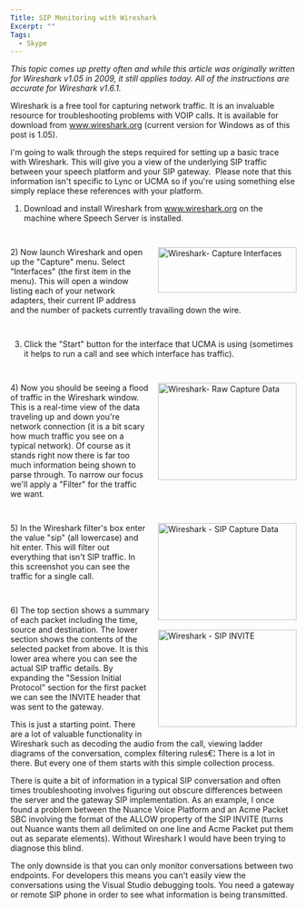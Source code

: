 ```yaml
---
Title: SIP Monitoring with Wireshark
Excerpt: ""
Tags:
  - Skype
---
```

<em>This topic comes up pretty often and while this article was originally written for Wireshark v1.05 in 2009, it still applies today. All of the instructions are accurate for Wireshark v1.6.1. </em>

Wireshark is a free tool for capturing network traffic. It is an invaluable resource for troubleshooting problems with VOIP calls. It is available for download from <a href="http://www.wireshark.org">www.wireshark.org</a> (current version for Windows as of this post is 1.05).

I'm going to walk through the steps required for setting up a basic trace with Wireshark. This will give you a view of the underlying SIP traffic between your speech platform and your SIP gateway.  Please note that this information isn't specific to Lync or UCMA so if you're using something else simply replace these references with your platform.

1) Download and install Wireshark from <a href="http://www.wireshark.org">www.wireshark.org</a> on the machine where Speech Server is installed.
<div style="width: 100%; padding-top: 15px;">

<a href="http://www.massivescale.com/blog_files/BasicSIPTroubleshootingwithWireshark_B0A1/WiresharkCaptureInterfaces.jpg" target="_blank"><img style="margin: 0px 0px 10px 15px; display: inline; border-width: 0px;" title="Wireshark- Capture Interfaces" src="http://www.massivescale.com/blog_files/BasicSIPTroubleshootingwithWireshark_B0A1/WiresharkCaptureInterfaces_thumb.jpg" alt="Wireshark- Capture Interfaces" width="244" height="80" align="right" border="0" /></a> 2) Now launch Wireshark and open up the "Capture" menu. Select "Interfaces" (the first item in the menu). This will open a window listing each of your network adapters, their current IP address and the number of packets currently travailing down the wire.

</div>
<div style="width: 100%; padding-top: 15px;">

3) Click the "Start" button for the interface that UCMA is using (sometimes it helps to run a call and see which interface has traffic).

</div>
<div style="width: 100%; padding-top: 15px;">

<a href="http://www.massivescale.com/blog_files/BasicSIPTroubleshootingwithWireshark_B0A1/WiresharkRawCaptureData.jpg" target="_blank"><img style="margin: 0px 0px 10px 15px; display: inline; border-width: 0px;" title="Wireshark- Raw Capture Data" src="http://www.massivescale.com/blog_files/BasicSIPTroubleshootingwithWireshark_B0A1/WiresharkRawCaptureData_thumb.jpg" alt="Wireshark- Raw Capture Data" width="244" height="171" align="right" border="0" /></a> 4) Now you should be seeing a flood of traffic in the Wireshark window. This is a real-time view of the data traveling up and down you're network connection (it is a bit scary how much traffic you see on a typical network). Of course as it stands right now there is far too much information being shown to parse through. To narrow our focus we'll apply a "Filter" for the traffic we want.

</div>
<div style="width: 100%; padding-top: 15px;">

<a href="http://www.massivescale.com/blog_files/BasicSIPTroubleshootingwithWireshark_B0A1/WiresharkSIPCaptureData.jpg" target="_blank"><img style="margin: 0px 0px 10px 15px; display: inline; border-width: 0px;" title="Wireshark - SIP Capture Data" src="http://www.massivescale.com/blog_files/BasicSIPTroubleshootingwithWireshark_B0A1/WiresharkSIPCaptureData_thumb.jpg" alt="Wireshark - SIP Capture Data" width="244" height="171" align="right" border="0" /></a> 5) In the Wireshark filter's box enter the value "sip" (all lowercase) and hit enter. This will filter out everything that isn't SIP traffic. In this screenshot you can see the traffic for a single call.

</div>
<div style="width: 100%; padding-top: 15px;">

<a href="http://www.massivescale.com/blog_files/BasicSIPTroubleshootingwithWireshark_B0A1/WiresharkSIPINVITE.jpg" target="_blank"><img style="margin: 7px 0px 10px 15px; display: inline; border-width: 0px;" title="Wireshark - SIP INVITE" src="http://www.massivescale.com/blog_files/BasicSIPTroubleshootingwithWireshark_B0A1/WiresharkSIPINVITE_thumb.jpg" alt="Wireshark - SIP INVITE" width="244" height="171" align="right" border="0" /></a>6) The top section shows a summary of each packet including the time, source and destination. The lower section shows the contents of the selected packet from above. It is this lower area where you can see the actual SIP traffic details. By expanding the "Session Initial Protocol" section for the first packet we can see the INVITE header that was sent to the gateway.

</div>
This is just a starting point. There are a lot of valuable functionality in Wireshark such as decoding the audio from the call, viewing ladder diagrams of the conversation, complex filtering rules€¦ There is a lot in there. But every one of them starts with this simple collection process.

There is quite a bit of information in a typical SIP conversation and often times troubleshooting involves figuring out obscure differences between the server and the gateway SIP implementation. As an example, I once found a problem between the Nuance Voice Platform and an Acme Packet SBC involving the format of the ALLOW property of the SIP INVITE (turns out Nuance wants them all delimited on one line and Acme Packet put them out as separate elements). Without Wireshark I would have been trying to diagnose this blind.

The only downside is that you can only monitor conversations between two endpoints. For developers this means you can't easily view the conversations using the Visual Studio debugging tools. You need a gateway or remote SIP phone in order to see what information is being transmitted.